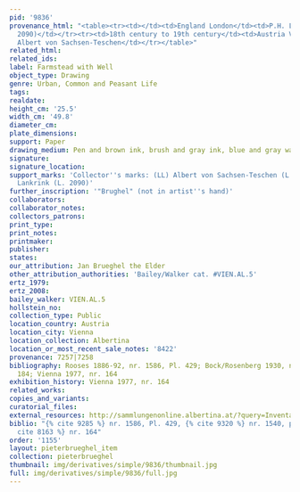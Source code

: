 ```yaml
---
pid: '9836'
provenance_html: "<table><tr><td></td><td>England London</td><td>P.H. Lankrink (Lugt
  2090)</td></tr><tr><td>18th century to 19th century</td><td>Austria Vienna</td><td>Herzog
  Albert von Sachsen-Teschen</td></tr></table>"
related_html: 
related_ids: 
label: Farmstead with Well
object_type: Drawing
genre: Urban, Common and Peasant Life
tags: 
realdate: 
height_cm: '25.5'
width_cm: '49.8'
diameter_cm: 
plate_dimensions: 
support: Paper
drawing_medium: Pen and brown ink, brush and gray ink, blue and gray wash
signature: 
signature_location: 
support_marks: 'Collector''s marks: (LL) Albert von Sachsen-Teschen (L. 174); (LR)
  Lankrink (L. 2090)'
further_inscription: '"Brughel" (not in artist''s hand)'
collaborators: 
collaborator_notes: 
collectors_patrons: 
print_type: 
print_notes: 
printmaker: 
publisher: 
states: 
our_attribution: Jan Brueghel the Elder
other_attribution_authorities: 'Bailey/Walker cat. #VIEN.AL.5'
ertz_1979: 
ertz_2008: 
bailey_walker: VIEN.AL.5
hollstein_no: 
collection_type: Public
location_country: Austria
location_city: Vienna
location_collection: Albertina
location_or_most_recent_sale_notes: '8422'
provenance: 7257|7258
bibliography: Rooses 1886-92, nr. 1586, Pl. 429; Bock/Rosenberg 1930, nr. 1540, pl.
  184; Vienna 1977, nr. 164
exhibition_history: Vienna 1977, nr. 164
related_works: 
copies_and_variants: 
curatorial_files: 
external_resources: http://sammlungenonline.albertina.at/?query=Inventarnummer%3D%5B8422%5D&showtype=record
biblio: "{% cite 9285 %} nr. 1586, Pl. 429, {% cite 9320 %} nr. 1540, pl. 184, {%
  cite 8163 %} nr. 164"
order: '1155'
layout: pieterbrueghel_item
collection: pieterbrueghel
thumbnail: img/derivatives/simple/9836/thumbnail.jpg
full: img/derivatives/simple/9836/full.jpg
---
```


